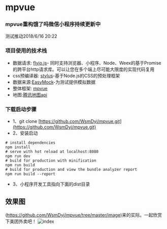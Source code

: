 # mpvue
### mpvue重构饿了吗微信小程序持续更新中
测试推动2018/6/16 20:22
### 项目使用的技术栈
* 数据请求: [flyio.js](https://github.com/wendux/fly)- 同时支持浏览器、小程序、Node、Weex的基于Promise的跨平台http请求库。可以让您在多个端上尽可能大限度的实现代码复用
* css预编译器: [stylus](https://www.zhangxinxu.com/jq/stylus/)-基于Node.js的CSS的预处理框架
* 数据来源:[EasyMock](https://www.easy-mock.com/mock/5aded45053796b38dd26e970/sell#!method=get)-为测试提供模拟数据
* 整体框架: [mpvue](https://github.com/Meituan-Dianping/mpvue)
* 地图:[腾讯地图api](https://developers.weixin.qq.com/miniprogram/dev/api/)

### 下载启动步骤
* 1、git clone [https://github.com/WsmDyj/mpvue.git](https://github.com/WsmDyj/mpvue.git)
* 2、安装启动
```
# install dependencies
npm install
# serve with hot reload at localhost:8080
npm run dev
# build for production with minification
npm run build
# build for production and view the bundle analyzer report
npm run build --report
```

* 3、小程序开发工具指向下面的dist目录
## 效果图
(https://github.com/WsmDyj/mpvue/tree/master/image)来的实际。一起欣赏下美团外卖吧！
![index](https://user-gold-cdn.xitu.io/2018/6/25/164347a3d901b552?w=351&h=628&f=gif&s=2550668)
